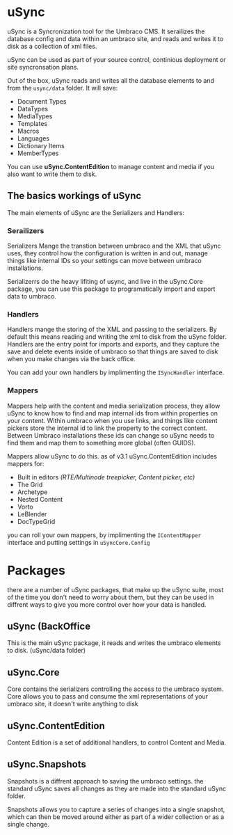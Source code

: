 uSync 
=

uSync is a Syncronization tool for the Umbraco CMS. It serailizes the database config and data
within an umbraco site, and reads and writes it to disk as a collection of xml files. 

uSync can be used as part of your source control, continious deployment or site syncronsation plans. 

Out of the box, uSync reads and writes all the database elements to and from the `usync/data` folder.
It will save:

* Document Types
* DataTypes
* MediaTypes
* Templates
* Macros
* Languages
* Dictionary Items
* MemberTypes

You can use **uSync.ContentEdition** to manage content and media if you also want to write them to disk.

The basics workings of uSync
-
The main elements of uSync are the Serializers and Handlers:

### Serailizers
Serializers Mange the transtion between umbraco and the XML that uSync uses,
they control how the configuration is written in and out, manage things like 
internal IDs so your settings can move between umbraco installations. 

Serializerrs do the heavy lifiting of usync, and live in the uSync.Core package, 
you can use this package to programatically import and export data to umbraco. 

### Handlers
Handlers mange the storing of the XML and passing to the serializers. By default
this means reading and writing the xml to disk from the uSync folder. Handlers 
are the entry point for imports and exports, and they capture the save and delete
events inside of umbraco so that things are saved to disk when you make changes via
the back office. 

You can add your own handlers by implimenting the `ISyncHandler` interface.

### Mappers 
Mappers help with the content and media serialization process, they 
allow uSync to know how to find and map internal ids from within properties on your 
content. 
Within umbraco when you use links, and things like content pickers store the internal
id to link the property to the correct content. Between Umbraco installations these
ids can change so uSync needs to find them and map them to something more global (often GUIDS).

Mappers allow uSync to do this. as of v3.1 uSync.ContentEdition includes mappers for: 
* Built in editors *(RTE/Multinode treepicker, Content picker, etc)*
* The Grid
* Archetype
* Nested Content
* Vorto
* LeBlender
* DocTypeGrid

you can roll your own mappers, by implimenting the `IContentMapper` interface and putting 
settings in `uSyncCore.Config`

Packages
=
there are a number of uSync packages, that make up the uSync suite, most of the time
you don't need to worry about them, but they can be used in diffrent ways to give you
more control over how your data is handled.

uSync (BackOffice
-
This is the main uSync package, it reads and writes the umbraco elements to disk. (uSync/data folder)

uSync.Core
-
Core contains the serializers controlling the access to the umbraco system. Core allows you 
to pass and consume the xml representations of your umbraco site, it doesn't write anything to disk

uSync.ContentEdition
-
Content Edition is a set of additional handlers, to control Content and Media. 

uSync.Snapshots
-
Snapshots is a diffrent approach to saving the umbraco settings. the standard uSync saves all changes
as they are made into the standard uSync folder. 

Snapshots allows you to capture a series of changes into a single snapshot, which can then be moved around
either as part of a wider collection or as a single change. 


